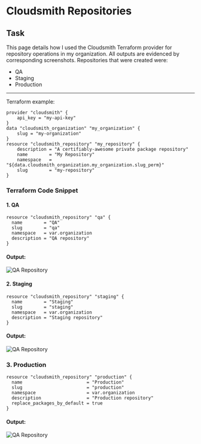 # Cloudsmith Repositories

## Task
This page details how I used the Cloudsmith Terraform provider for repository operations in my organization. All outputs are evidenced by corresponding screenshots. Repositories that were created were:

- QA
- Staging
- Production

---

Terraform example:

```
provider "cloudsmith" {
    api_key = "my-api-key"
}
data "cloudsmith_organization" "my_organization" {
    slug = "my-organization"
}
resource "cloudsmith_repository" "my_repository" {
    description = "A certifiably-awesome private package repository"
    name        = "My Repository"
    namespace   = "${data.cloudsmith_organization.my_organization.slug_perm}"
    slug        = "my-repository"
}
```

### Terraform Code Snippet

#### 1. QA

````
resource "cloudsmith_repository" "qa" {
  name        = "QA"
  slug        = "qa"
  namespace   = var.organization
  description = "QA repository"
}
````
#### Output:

![QA Repository](tfm-state-qa-repo.png)

#### 2. Staging

````
resource "cloudsmith_repository" "staging" {
  name        = "Staging"
  slug        = "staging"
  namespace   = var.organization
  description = "Staging repository"
}
````
#### Output:

![QA Repository](tfm-state-staging-repo.png)

### 3. Production

```
resource "cloudsmith_repository" "production" {
  name                        = "Production"
  slug                        = "production"
  namespace                   = var.organization
  description                 = "Production repository"
  replace_packages_by_default = true
}

````

#### Output:

![QA Repository](tfm-state-prod-repo.png)
